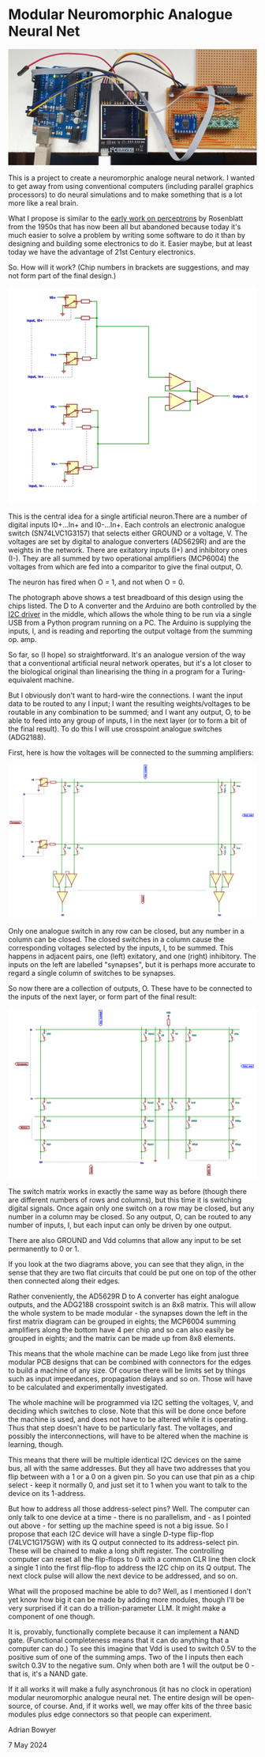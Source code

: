 # Modular Neuromorphic Analogue Neural Net

![Synapse Test](https://github.com/RepRapLtd/AnalogueNeuralNet/blob/main/Pix/synapse-breadboard.jpg)

This is a project to create a neuromorphic analoge neural network. I wanted to get away from using conventional computers (including parallel graphics processors) to do neural simulations and to make something that is a lot more like a real brain.

What I propose is similar to the [early work on perceptrons](https://en.wikipedia.org/wiki/Perceptron) by Rosenblatt from the 1950s that has now been all but abandoned because today it's much easier to solve a problem by writing some software to do it than by designing and building some electronics to do it. Easier maybe, but at least today we have the advantage of 21st Century electronics.

So. How will it work? (Chip numbers in brackets are suggestions, and may not form part of the final design.)

![Neuron circuit](https://github.com/RepRapLtd/AnalogueNeuralNet/blob/main/Electronics/Diagrams/crosspoint/crosspoint-One%20neuron.png)

This is the central idea for a single artificial neuron.There are a number of digital inputs I0+...In+ and I0-...In+. Each controls an electronic analogue switch (SN74LVC1G3157) that selects either GROUND or a voltage, V. The voltages are set by digital to analogue converters (AD5629R) and are the weights in the network. There are exitatory inputs (I+) and inhibitory ones (I-). They are all summed by two operational amplifiers (MCP6004) the voltages from which are fed into a comparitor to give the final output, O.

The neuron has fired when O = 1, and not when O = 0.

The photograph above shows a test breadboard of this design using the chips listed. The D to A converter and the Arduino are both controlled by the [I2C driver](https://i2cdriver.com/) in the middle, which allows the whole thing to be run via a single USB from a Python program running on a PC. The Arduino is supplying the inputs, I, and is reading and reporting the output voltage from the summing op. amp.

So far, so (I hope) so straightforward. It's an analogue version of the way that a conventional artificial neural network operates, but it's a lot closer to the biological original than linearising the thing in a program for a Turing-equivalent machine.

But I obviously don't want to hard-wire the connections. I want the input data to be routed to any I input; I want the resulting weights/voltages to be routable in any combination to be summed; and I want any output, O, to be able to feed into any group of inputs, I in the next layer (or to form a bit of the final result). To do this I will use crosspoint analogue switches (ADG2188).

First, here is how the voltages will be connected to the summing amplifiers:

![Synapse to axon connections](https://github.com/RepRapLtd/AnalogueNeuralNet/blob/main/Electronics/Diagrams/crosspoint/crosspoint-Synapse%20to%20axon%20connections.png)

Only one analogue switch in any row can be closed, but any number in a column can be closed. The closed switches in a column cause the corresponding voltages selected by the inputs, I, to be summed. This happens in adjacent pairs, one (left) exitatory, and one (right) inhibitory. The inputs on the left are labelled "synapses", but it is perhaps more accurate to regard a single column of switches to be synapses.

So now there are a collection of outputs, O. These have to be connected to the inputs of the next layer, or form part of the final result:

![Axon to synapse connections](https://github.com/RepRapLtd/AnalogueNeuralNet/blob/main/Electronics/Diagrams/crosspoint/crosspoint-Axon%20to%20synapse%20connections.png)

The switch matrix works in exactly the same way as before (though there are different numbers of rows and columns), but this time it is switching digital signals. Once again only one switch on a row may be closed, but any number in a column may be closed. So any output, O, can be routed to any number of inputs, I, but each input can only be driven by one output.

There are also GROUND and Vdd columns that allow any input to be set permanently to 0 or 1.

If you look at the two diagrams above, you can see that they align, in the sense that they are two flat circuits that could be put one on top of the other then connected along their edges.

Rather conveniently, the AD5629R D to A converter has eight analogue outputs, and the ADG2188 crosspoint switch is an 8x8 matrix. This will allow the whole system to be made modular - the synapses down the left in the first matrix diagram can be grouped in eights; the MCP6004 summing amplifiers along the bottom have 4 per chip and so can also easily be grouped in eights; and the matrix can be made up from 8x8 elements.

This means that the whole machine can be made Lego like from just three modular PCB designs that can be combined with connectors for the edges to build a machine of any size. Of course there will be limits set by things such as input impeedances, propagation delays and so on. Those will have to be calculated and experimentally investigated.

The whole machine will be programmed via I2C setting the voltages, V, and deciding which switches to close. Note that this will be done once before the machine is used, and does not have to be altered while it is operating. Thus that step doesn't have to be particularly fast. The voltages, and possibly the interconnections, will have to be altered when the machine is learning, though.

This means that there will be multiple identical I2C devices on the same bus, all with the same addresses. But they all have two addresses that you flip between with a 1 or a 0 on a given pin. So you can use that pin as a chip select - keep it normally 0, and just set it to 1 when you want to talk to the device on its 1-address.

But how to address all those address-select pins? Well. The computer can only talk to one device at a time - there is no parallelism, and - as I pointed out above - for setting up the machine speed is not a big issue. So I propose that each I2C device will have a single D-type flip-flop (74LVC1G175GW) with its Q output connected to its address-select pin. These will be chained to make a long shift register. The controlling computer can reset all the flip-flops to 0 with a common CLR line then clock a single 1 into the first flip-flop to address the I2C chip on its Q output. The next clock pulse will allow the next device to be addressed, and so on.

What will the proposed machine be able to do? Well, as I mentioned I don't yet know how big it can be made by adding more modules, though I'll be very surprised if it can do a trillion-parameter LLM. It might make a component of one though.

It is, provably, functionally complete because it can implement a NAND gate. (Functional completeness means that it can do anything that a computer can do.) To see this imagine that Vdd is used to switch 0.5V to the positive sum of one of the summing amps. Two of the I inputs then each switch 0.3V to the negative sum. Only when both are 1 will the output be 0 - that is, it's a NAND gate.

If it all works it will make a fully asynchronous (it has no clock in operation) modular neuromorphic analogue neural net. The entire design will be open-source, of course. And, if it works well, we may offer kits of the three basic modules plus edge connectors so that people can experiment.


Adrian Bowyer

7 May 2024


